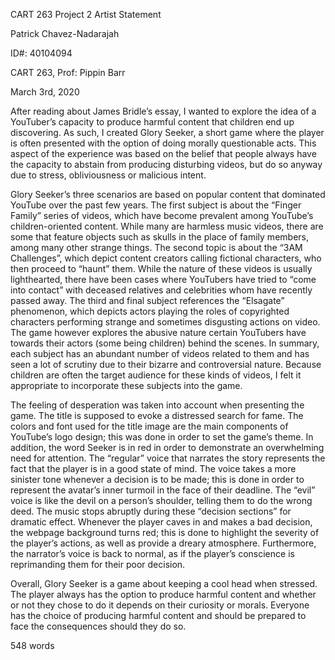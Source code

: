 CART 263 Project 2 Artist Statement

Patrick Chavez-Nadarajah

ID#: 40104094

CART 263, Prof: Pippin Barr

March 3rd, 2020

After reading about James Bridle’s essay, I wanted to explore the idea of a YouTuber’s capacity to produce harmful content that children end up discovering. As such, I created Glory Seeker, a short game where the player is often presented with the option of doing morally questionable acts. This aspect of the experience was based on the belief that people always have the capacity to abstain from producing disturbing videos, but do so anyway due to stress, obliviousness or malicious intent.

Glory Seeker’s three scenarios are based on popular content that dominated YouTube over the past few years. The first subject is about the “Finger Family” series of videos, which have become prevalent among YouTube’s children-oriented content. While many are harmless music videos, there are some that feature objects such as skulls in the place of family members, among many other strange things. The second topic is about the “3AM Challenges”, which depict content creators calling fictional characters, who then proceed to “haunt” them. While the nature of these videos is usually lighthearted, there have been cases where YouTubers have tried to “come into contact” with deceased relatives and celebrities whom have recently passed away. The third and final subject references the “Elsagate” phenomenon, which depicts actors playing the roles of copyrighted characters performing strange and sometimes disgusting actions on video. The game however explores the abusive nature certain YouTubers have towards their actors (some being children) behind the scenes. In summary, each subject has an abundant number of videos related to them and has seen a lot of scrutiny due to their bizarre and controversial nature. Because children are often the target audience for these kinds of videos, I felt it appropriate to incorporate these subjects into the game.

The feeling of desperation was taken into account when presenting the game. The title is supposed to evoke a distressed search for fame. The colors and font used for the title image are the main components of YouTube’s logo design; this was done in order to set the game’s theme. In addition, the word Seeker is in red in order to demonstrate an overwhelming need for attention. The “regular” voice that narrates the story represents the fact that the player is in a good state of mind. The voice takes a more sinister tone whenever a decision is to be made; this is done in order to represent the avatar’s inner turmoil in the face of their deadline. The “evil” voice is like the devil on a person’s shoulder, telling them to do the wrong deed. The music stops abruptly during these “decision sections” for dramatic effect. Whenever the player caves in and makes a bad decision, the webpage background turns red; this is done to highlight the severity of the player’s actions, as well as provide a dreary atmosphere. Furthermore, the narrator’s voice is back to normal, as if the player’s conscience is reprimanding them for their poor decision.

Overall, Glory Seeker is a game about keeping a cool head when stressed. The player always has the option to produce harmful content and whether or not they chose to do it depends on their curiosity or morals. Everyone has the choice of producing harmful content and should be prepared to face the consequences should they do so.

548 words

